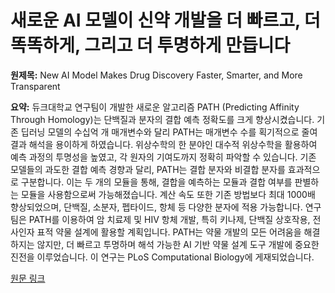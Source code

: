 # 새로운 AI 모델이 신약 개발을 더 빠르고, 더 똑똑하게, 그리고 더 투명하게 만듭니다

**원제목:** New AI Model Makes Drug Discovery Faster, Smarter, and More Transparent

**요약:** 듀크대학교 연구팀이 개발한 새로운 알고리즘 PATH (Predicting Affinity Through Homology)는 단백질과 분자의 결합 예측 정확도를 크게 향상시켰습니다. 기존 딥러닝 모델의 수십억 개 매개변수와 달리 PATH는 매개변수 수를 획기적으로 줄여 결과 해석을 용이하게 하였습니다.  위상수학의 한 분야인 대수적 위상수학을 활용하여 예측 과정의 투명성을 높였고, 각 원자의 기여도까지 정확히 파악할 수 있습니다.  기존 모델들의 과도한 결합 예측 경향과 달리, PATH는 결합 분자와 비결합 분자를 효과적으로 구분합니다.  이는 두 개의 모듈을 통해, 결합을 예측하는 모듈과 결합 여부를 판별하는 모듈을 사용함으로써 가능해졌습니다.  계산 속도 또한 기존 방법보다 최대 1000배 향상되었으며,  단백질, 소분자, 펩타이드, 항체 등 다양한 분자에 적용 가능합니다.  연구팀은 PATH를 이용하여 암 치료제 및 HIV 항체 개발, 특히 키나제, 단백질 상호작용, 전사인자 표적 약물 설계에 활용할 계획입니다.  PATH는 약물 개발의 모든 어려움을 해결하지는 않지만,  더 빠르고 투명하며 해석 가능한 AI 기반 약물 설계 도구 개발에 중요한 진전을 이루었습니다.  이 연구는 PLoS Computational Biology에 게재되었습니다.

[원문 링크](https://medschool.duke.edu/news/new-ai-model-makes-drug-discovery-faster-smarter-and-more-transparent)
